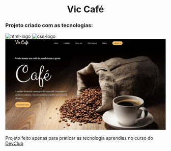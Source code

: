 <h1 align="center">Vic Café</h1>
<h3>Projeto criado com as tecnologias:</h3>

<img src="https://img.shields.io/badge/HTML5-E34F26?style=for-the-badge&logo=html5&logoColor=white" alt="html-logo"/> <img src="https://img.shields.io/badge/CSS3-1572B6?style=for-the-badge&logo=css3&logoColor=white" alt="css-logo"/>
<img src="https://github.com/Lecsilva85/Projeto-Cafe/blob/main/Page-caf%C3%A9.png?raw=true" alt="imagem-pagina-cafe"/>
<p>Projeto feito apenas para praticar as tecnologia aprendias no curso do <a href="https://rodolfomori.com.br/devclub">DevClub</p>
